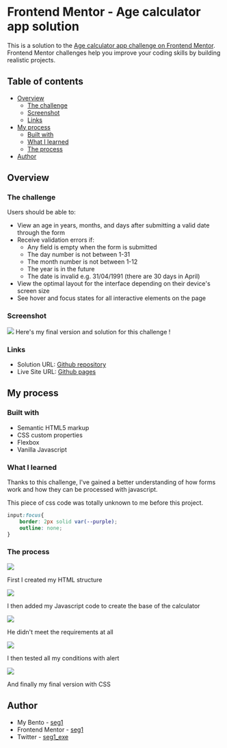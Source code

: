 # Frontend Mentor - Age calculator app solution

This is a solution to the [Age calculator app challenge on Frontend Mentor](https://www.frontendmentor.io/challenges/age-calculator-app-dF9DFFpj-Q). Frontend Mentor challenges help you improve your coding skills by building realistic projects. 

## Table of contents

- [Overview](#overview)
  - [The challenge](#the-challenge)
  - [Screenshot](#screenshot)
  - [Links](#links)
- [My process](#my-process)
  - [Built with](#built-with)
  - [What I learned](#what-i-learned)
  - [The process](#the-process)
- [Author](#author)

## Overview

### The challenge

Users should be able to:

- View an age in years, months, and days after submitting a valid date through the form
- Receive validation errors if:
  - Any field is empty when the form is submitted
  - The day number is not between 1-31
  - The month number is not between 1-12
  - The year is in the future
  - The date is invalid e.g. 31/04/1991 (there are 30 days in April)
- View the optimal layout for the interface depending on their device's screen size
- See hover and focus states for all interactive elements on the page

### Screenshot

![](./screenshots/finalVersion.png)
Here's my final version and solution for this challenge !

### Links

- Solution URL: [Github repository](https://github.com/seg1-exe/age-calculator)
- Live Site URL: [Github pages](https://seg1-exe.github.io/age-calculator/)

## My process

### Built with

- Semantic HTML5 markup
- CSS custom properties
- Flexbox
- Vanilla Javascript

### What I learned

Thanks to this challenge, I've gained a better understanding of how forms work and how they can be processed with javascript.

This piece of css code was totally unknown to me before this project.
```css
input:focus{
    border: 2px solid var(--purple);
    outline: none;
}
```

### The process
![](./screenshots/htmlStructure.png)

First I created my HTML structure

![](./screenshots/javascriptAddition.png)

I then added my Javascript code to create the base of the calculator

![](./screenshots/wrongUsage.png)

He didn't meet the requirements at all

![](./screenshots/oneOfconditions.png)

I then tested all my conditions with alert

![](./screenshots/finalVersion.png)

And finally my final version with CSS

## Author

- My Bento - [seg1](https://bento.me/seg1)
- Frontend Mentor - [seg1](https://www.frontendmentor.io/profile/Rutabagarre)
- Twitter - [seg1_exe](https://twitter.com/seg1_exe)

